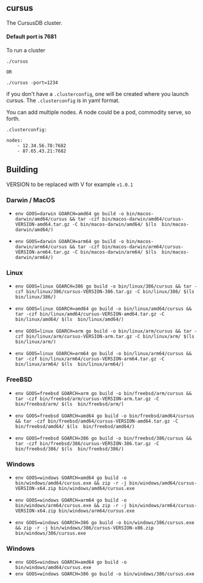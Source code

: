 ## cursus
The CursusDB cluster.

#### Default port is 7681

To run a cluster 
``` 
./cursus

OR

./cursus -port=1234
```

if you don't have a ``.clusterconfig``, one will be created where you launch cursus.  The ``.clusterconfig`` is in yaml format.

You can add multiple nodes.  A node could be a pod, commodity serve, so forth.

``.clusterconfig:``
``` 
nodes:
    - 12.34.56.78:7682
    - 87.65.43.21:7682

```


## Building

VERSION to be replaced with V for example ``v1.0.1``

### Darwin / MacOS

- ``env GOOS=darwin GOARCH=amd64 go build -o bin/macos-darwin/amd64/cursus && tar -czf bin/macos-darwin/amd64/cursus-VERSION-amd64.tar.gz -C bin/macos-darwin/amd64/ $(ls  bin/macos-darwin/amd64/)``


- ``env GOOS=darwin GOARCH=arm64 go build -o bin/macos-darwin/arm64/cursus && tar -czf bin/macos-darwin/arm64/cursus-VERSION-arm64.tar.gz -C bin/macos-darwin/arm64/ $(ls  bin/macos-darwin/arm64/)``


### Linux
- ``env GOOS=linux GOARCH=386 go build -o bin/linux/386/cursus && tar -czf bin/linux/386/cursus-VERSION-386.tar.gz -C bin/linux/386/ $(ls  bin/linux/386/)``


- ``env GOOS=linux GOARCH=amd64 go build -o bin/linux/amd64/cursus && tar -czf bin/linux/amd64/cursus-VERSION-amd64.tar.gz -C bin/linux/amd64/ $(ls  bin/linux/amd64/)``


- ``env GOOS=linux GOARCH=arm go build -o bin/linux/arm/cursus && tar -czf bin/linux/arm/cursus-VERSION-arm.tar.gz -C bin/linux/arm/ $(ls  bin/linux/arm/)``


- ``env GOOS=linux GOARCH=arm64 go build -o bin/linux/arm64/cursus && tar -czf bin/linux/arm64/cursus-VERSION-arm64.tar.gz -C bin/linux/arm64/ $(ls  bin/linux/arm64/)``


### FreeBSD

- ``env GOOS=freebsd GOARCH=arm go build -o bin/freebsd/arm/cursus && tar -czf bin/freebsd/arm/cursus-VERSION-arm.tar.gz -C bin/freebsd/arm/ $(ls  bin/freebsd/arm/)``


- ``env GOOS=freebsd GOARCH=amd64 go build -o bin/freebsd/amd64/cursus && tar -czf bin/freebsd/amd64/cursus-VERSION-amd64.tar.gz -C bin/freebsd/amd64/ $(ls  bin/freebsd/amd64/)``


- ``env GOOS=freebsd GOARCH=386 go build -o bin/freebsd/386/cursus && tar -czf bin/freebsd/386/cursus-VERSION-386.tar.gz -C bin/freebsd/386/ $(ls  bin/freebsd/386/)``


### Windows
- ``env GOOS=windows GOARCH=amd64 go build -o bin/windows/amd64/cursus.exe && zip -r -j bin/windows/amd64/cursus-VERSION-x64.zip bin/windows/amd64/cursus.exe``


- ``env GOOS=windows GOARCH=arm64 go build -o bin/windows/arm64/cursus.exe && zip -r -j bin/windows/arm64/cursus-VERSION-x64.zip bin/windows/arm64/cursus.exe``


- ``env GOOS=windows GOARCH=386 go build -o bin/windows/386/cursus.exe && zip -r -j bin/windows/386/cursus-VERSION-x86.zip bin/windows/386/cursus.exe``




### Windows
- ``env GOOS=windows GOARCH=amd64 go build -o bin/windows/amd64/cursus.exe``
- ``env GOOS=windows GOARCH=386 go build -o bin/windows/386/cursus.exe``

